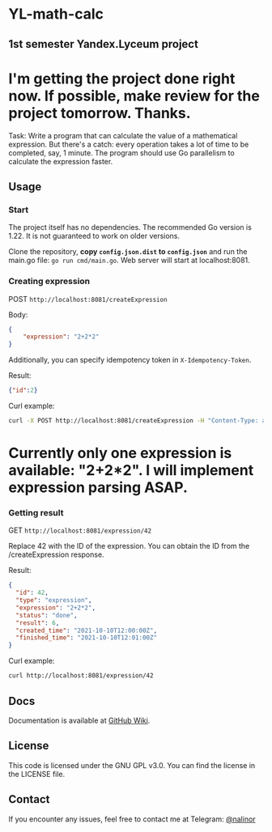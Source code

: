 # YL-math-calc
## 1st semester Yandex.Lyceum project

# I'm getting the project done right now. If possible, make review for the project tomorrow. Thanks.

Task: Write a program that can calculate the value of a mathematical expression. But there's a catch: every operation takes a lot of time to be completed, say, 1 minute. The program should use Go parallelism to calculate the expression faster.

## Usage
### Start
The project itself has no dependencies. The recommended Go version is 1.22. It is not guaranteed to work on older versions.

Clone the repository, **copy `config.json.dist` to `config.json`** and run the main.go file: `go run cmd/main.go`. Web server will start at localhost:8081.

### Creating expression
POST `http://localhost:8081/createExpression`

Body:
```json
{
    "expression": "2+2*2"
}
```

Additionally, you can specify idempotency token in `X-Idempotency-Token`.

Result:

```json
{"id":2}
```

Curl example:
```bash
curl -X POST http://localhost:8081/createExpression -H "Content-Type: application/json" -d "{\"expression\": \"2+2*2\"}"
```

# Currently only one expression is available: "2+2*2". I will implement expression parsing ASAP.

### Getting result
GET `http://localhost:8081/expression/42`

Replace 42 with the ID of the expression. You can obtain the ID from the /createExpression response.

Result:

```json
{
  "id": 42,
  "type": "expression",
  "expression": "2+2*2",
  "status": "done",
  "result": 6,
  "created_time": "2021-10-10T12:00:00Z",
  "finished_time": "2021-10-10T12:01:00Z"
}
```

Curl example:
```bash
curl http://localhost:8081/expression/42
```

## Docs
Documentation is available at [GitHub Wiki](https://github.com/iamnalinor/YL-math-calc/wiki/Docs).

## License
This code is licensed under the GNU GPL v3.0. You can find the license in the LICENSE file.

## Contact

If you encounter any issues, feel free to contact me at Telegram: [@nalinor](https://t.me/nalinor)

